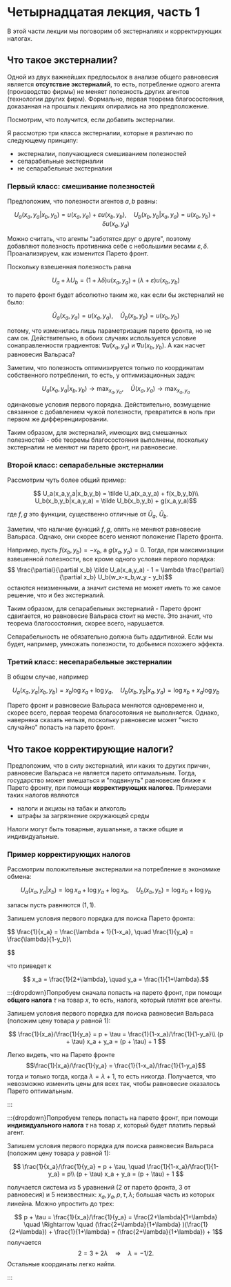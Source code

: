# Четырнадцатая лекция, часть 1

В этой части лекции мы поговорим об экстерналиях и корректирующих налогах.

## Что такое экстерналии?

Одной из двух важнейших предпосылок в анализе общего равновесия является **отсутствие экстерналий**, то есть, потребление одного  агента (производство фирмы) не меняет полезность других агентов (технологии других фирм). Формально, первая теорема благосостояния, доказанная на прошлых лекциях опирались на это предположение. 

Посмотрим, что получится, если добавить экстерналии. 

Я рассмотрю три класса экстерналии, которые я различаю по следующему принципу:

- экстерналии, получающиеся смешиванием полезностей
- сепарабельные экстерналии
- не сепарабельные экстерналии

### Первый класс: смешивание полезностей

Предположим, что полезности агентов $a,b$ равны:

$$ U_a(x_a,y_a|x_b,y_b) = u(x_a,y_a) + \varepsilon u(x_b,y_b), \quad U_b(x_b,y_b|x_a,y_a) = u(x_b,y_b) + \delta u(x_a,y_a)$$

Можно считать, что агенты "заботятся друг о друге", поэтому добавляют полезность противника себе с небольшими весами $\varepsilon, \delta$. Проанализируем, как изменится Парето фронт.

Поскольку взвешенная полезность равна 

$$U_a + \lambda U_b = (1+\lambda \delta)u(x_a, y_a) + (\lambda + \varepsilon)u(x_b, y_b)$$

то парето фронт будет абсолютно таким же, как если бы экстерналий не было:

$$ \tilde U_a(x_a,y_a) = u(x_a,y_a), \quad \tilde U_b(x_b,y_b) = u(x_b,y_b)$$

потому, что изменилась лишь параметризация парето фронта, но не сам он. Действительно, в обоих случаях используется условие сонаправленности градиентов: $\nabla u(x_a,y_a)$ и $\nabla u(x_b,y_b)$. А как насчет равновесия Вальраса?

Заметим, что полезность оптимизируется только по координатам собственного потребления, то есть, у оптимизационных задач:

$$ U_a(x_a,y_a|x_b,y_b) \to \max_{x_a,y_a},  \quad \tilde U(x_a,y_a) \to \max_{x_a,y_a}$$

одинаковые условия первого порядка. Действительно, возмущение связанное с добавлением чужой полезности, превратится в ноль при первом же дифференциировании.

Таким образом, для экстерналий, имеющих вид смешанных полезностей - обе теоремы благосостояния выполнены, поскольку экстерналии не меняют ни парето фронт, ни равновесие.

### Второй класс: сепарабельные экстерналии

Рассмотрим чуть более общий пример:

$$ U_a(x_a,y_a|x_b,y_b) = \tilde U_a(x_a,y_a) + f(x_b,y_b)\\
U_b(x_b,y_b|x_a,y_a) = \tilde U_b(x_b,y_b) + g(x_a,y_a)$$

где $f,g$ это функции, существенно отличные от $\tilde U_a$, $\tilde U_b$.

Заметим, что наличие функций $f,g$, опять не меняют равновесие Вальраса. Однако, они скорее всего меняют положение Парето фронта.

Например, пусть $f(x_b,y_b) = -x_b$, а $g(x_a, y_a) = 0$. Тогда, при максимизации взвешенной полезности, все кроме одного условия первого порядка:
$$
\frac{\partial}{\partial x_b} \tilde U_a(x_a,y_a) - 1 = \lambda  \frac{\partial}{\partial x_b} U_b(w_x-x_b,w_y - y_b)$$
остаются неизменными, а значит система не может иметь то же самое решение, что и без экстерналий.

Таким образом, для сепарабельных экстерналий - Парето фронт сдвигается, но равновесие Вальраса стоит на месте. Это значит, что теорема благосостояния, скорее всего, нарушается.

Сепарабельность не обязательно должна быть аддитивной. Если мы будет, например, умножать полезности, то добьемся похожего эффекта.

### Третий класс: несепарабельные экстерналии

В общем случае, например

$$U_a(x_a,y_a|x_b,y_b)=x_b \log x_a + \log y_a, \quad U_b(x_b,y_b|x_a,y_a) = \log x_b + x_a\log y_b$$

Парето фронт и равновесие Вальраса меняются одновременно и, скорее всего, первая теорема благосотояния не выполняется. Однако, наверняка сказать нельзя, поскольку равновесие может "чисто случайно" попасть на парето фронт.

## Что такое корректирующие налоги?

Предположим, что в силу экстерналий, или каких то других причин, равновесие Вальраса не является парето оптимальным. Тогда, государство может вмешаться и "подвинуть" равновесие ближе к Парето фронту, при помощи **корректирующих налогов**. Примерами таких налогов являются
- налоги и акцизы на табак и алкоголь
- штрафы за загрязнение окружающей среды

Налоги могут быть товарные, аушальные, а также общие и индивидуальные.

### Пример корректирующих налогов

Рассмотрим положительные экстерналии на потребление в экономике обмена:

$$U_a(x_a,y_a|x_b)= \log x_a + \log y_a + \log x_b, \quad U_b(x_b,y_b) = \log x_b + \log y_b$$

запасы пусть равняются $(1,1)$. 

Запишем условия первого порядка для поиска Парето фронта:

$$ \frac{1}{x_a} = \frac{\lambda + 1}{1-x_a}, \quad \frac{1}{y_a} = \frac{\lambda}{1-y_b}\\

$$

что приведет к

$$ x_a = \frac{1}{2+\lambda}, \quad y_a = \frac{1}{1+\lambda}.$$

:::{dropdown}Попробуем сначала попасть на парето фронт, при помощи **общего налога** $\tau$ на товар $x$, то есть, налога, который платят все агенты.

Запишем условия первого порядка для поиска равновесия Вальраса (положим цену товара $y$ равной 1):

$$ \frac{1}{x_a}/\frac{1}{y_a}  = p + \tau = \frac{1}{1-x_a}/\frac{1}{1-y_a}\\
(p + \tau) x_a + y_a = (p + \tau) + 1
$$

Легко видеть, что на Парето фронте $$\frac{1}{x_a}/\frac{1}{y_a}  = \frac{1}{1-x_a}/\frac{1}{1-y_a}$$ тогда и только тогда, когда $\lambda = \lambda + 1$, то есть никогда. Получается, что невозможно изменить цены для всех так, чтобы равновесие оказалось Парето оптимальным.

:::

:::{dropdown}Попробуем теперь попасть на парето фронт, при помощи **индивидуального налога** $\tau$ на товар $x$, который будет платить первый агент.

Запишем условия первого порядка для поиска равновесия Вальраса (положим цену товара $y$ равной 1):

$$ \frac{1}{x_a}/\frac{1}{y_a}  = p + \tau, \quad \frac{1}{1-x_a}/\frac{1}{1-y_a} = p\\
(p + \tau) x_a + y_a = (p + \tau) + 1
$$

получается система из 5 уравнений (2 от парето фронта, 3 от равновесия) и 5 неизвестных: $x_a, y_a, p, \tau, \lambda$; большая часть из которых линейна. Можно упростить до трех:

$$ p + \tau = \frac{1}{x_a}/\frac{1}{y_a} = \frac{2+\lambda}{1+\lambda}  \quad \Rightarrow \quad (\frac{2+\lambda}{1+\lambda} )(\frac{1}{2+\lambda}) + \frac{1}{1+\lambda} = (\frac{2+\lambda}{1+\lambda}) + 1$$
получается
$$ 2 = 3 + 2\lambda \quad \Rightarrow \quad \lambda = -1/2.$$
Остальные координаты легко найти.

:::